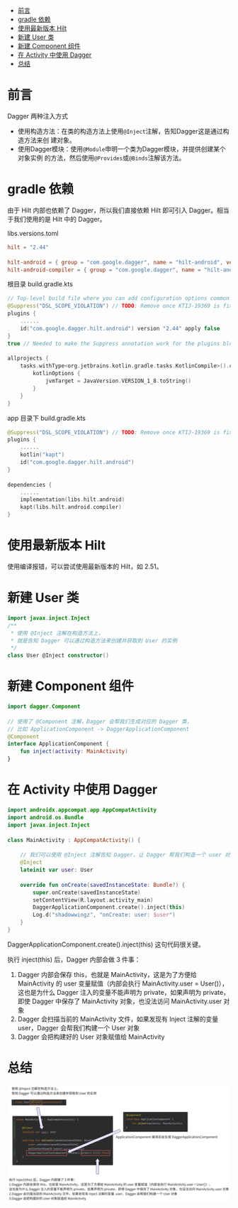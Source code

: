 - [前言](#前言)
- [gradle 依赖](#gradle-依赖)
- [使用最新版本 Hilt](#使用最新版本-hilt)
- [新建 User 类](#新建-user-类)
- [新建 Component 组件](#新建-component-组件)
- [在 Activity 中使用 Dagger](#在-activity-中使用-dagger)
- [总结](#总结)

# 前言

Dagger 两种注入方式

- 使用构造方法：在类的构造方法上使用`@Inject`注解，告知Dagger这是通过构造方法来创
建对象。
- 使用Dagger模块：使用`@Module`申明一个类为Dagger模块，并提供创建某个对象实例
的方法，然后使用`@Provides`或`@Binds`注解该方法。

# gradle 依赖

由于 Hilt 内部也依赖了 Dagger，所以我们直接依赖 Hilt 即可引入 Dagger。相当于我们使用的是 Hilt 中的 Dagger。

libs.versions.toml

```Toml
hilt = "2.44"

hilt-android = { group = "com.google.dagger", name = "hilt-android", version.ref = "hilt" }
hilt-android-compiler = { group = "com.google.dagger", name = "hilt-android-compiler", version.ref = "hilt" }

```



根目录 build.gradle.kts

```Kotlin
// Top-level build file where you can add configuration options common to all sub-projects/modules.
@Suppress("DSL_SCOPE_VIOLATION") // TODO: Remove once KTIJ-19369 is fixed
plugins {
    ......
    id("com.google.dagger.hilt.android") version "2.44" apply false
}
true // Needed to make the Suppress annotation work for the plugins block

allprojects {
    tasks.withType<org.jetbrains.kotlin.gradle.tasks.KotlinCompile>().configureEach {
        kotlinOptions {
            jvmTarget = JavaVersion.VERSION_1_8.toString()
        }
    }
}
```



app 目录下 build.gradle.kts

```Kotlin
@Suppress("DSL_SCOPE_VIOLATION") // TODO: Remove once KTIJ-19369 is fixed
plugins {
    ......
    kotlin("kapt")
    id("com.google.dagger.hilt.android")
}

dependencies {
    ......
    implementation(libs.hilt.android)
    kapt(libs.hilt.android.compiler)
}

```



# 使用最新版本 Hilt

使用编译报错，可以尝试使用最新版本的 Hilt，如 2.51。



# 新建 User 类

```Kotlin
import javax.inject.Inject
/**
 * 使用 @Inject 注解在构造方法上，
 * 就是告知 Dagger 可以通过构造方法来创建并获取到 User 的实例
 */
class User @Inject constructor()
```



# 新建 Component 组件

```Kotlin
import dagger.Component

// 使用了 @Component 注解，Dagger 会帮我们生成对应的 Dagger 类，
// 比如 ApplicationComponent -> DaggerApplicationComponent
@Component
interface ApplicationComponent {
    fun inject(activity: MainActivity)
}
```



# 在 Activity 中使用 Dagger

```Kotlin
import androidx.appcompat.app.AppCompatActivity
import android.os.Bundle
import javax.inject.Inject

class MainActivity : AppCompatActivity() {

    // 我们可以使用 @Inject 注解告知 Dagger，让 Dagger 帮我们构造一个 user 对象
    @Inject
    lateinit var user: User

    override fun onCreate(savedInstanceState: Bundle?) {
        super.onCreate(savedInstanceState)
        setContentView(R.layout.activity_main)
        DaggerApplicationComponent.create().inject(this)
        Log.d("shadowwingz", "onCreate: user: $user")
    }
}
```



DaggerApplicationComponent.create().inject(this) 这句代码很关键。

执行 inject(this) 后，Dagger 内部会做 3 件事：

1. Dagger 内部会保存 this，也就是 MainActivity，这是为了方便给 MainActivity 的 user 变量赋值（内部会执行 MainActivity.user = User()），这也是为什么 Dagger 注入的变量不能声明为 private，如果声明为 private，即使 Dagger 中保存了 MainActivity 对象，也没法访问 MainActivity.user 对象
2. Dagger 会扫描当前的 MainActivity 文件，如果发现有 Inject 注解的变量  user，Dagger 会帮我们构建一个 User 对象
3. Dagger 会把构建好的 User 对象赋值给 MainActivity

# 总结

![](/三方框架/dagger/image/使用Dagger快速实现依赖注入.png)

